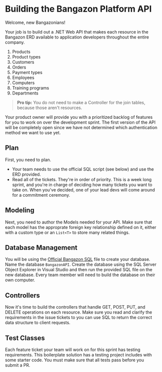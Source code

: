 # Building the Bangazon Platform API

Welcome, new Bangazonians!

Your job is to build out a .NET Web API that makes each resource in the Bangazon ERD available to application developers throughout the entire company.

1. Products
1. Product types
1. Customers
1. Orders
1. Payment types
1. Employees
1. Computers
1. Training programs
1. Departments

> **Pro tip:** You do not need to make a Controller for the join tables, because those aren't resources.

Your product owner will provide you with a prioritized backlog of features for you to work on over the development sprint. The first version of the API will be completely open since we have not determined which authentication method we want to use yet.



## Plan

First, you need to plan.

- Your team needs to use the official SQL script (see below) and use the ERD provided.
- Read all of the tickets. They're in order of priority. This is a week long sprint, and you're in charge of deciding how many tickets you want to take on. When you've decided, one of your lead devs will come around for a commitment ceremony.


## Modeling

Next, you need to author the Models needed for your API. Make sure that each model has the approprate foreign key relationship defined on it, either with a custom type or an `List<T>` to store many related things.

## Database Management

You will be using the [Official Bangazon SQL](./bangazon.sql) file to create your database. Name the database `BangazonAPI`. Create the database using the SQL Server Object Explorer in Visual Studio and then run the provided SQL file on the new database. Every team member will need to build the database on their own computer.

## Controllers

Now it's time to build the controllers that handle GET, POST, PUT, and DELETE operations on each resource. Make sure you read and clarify the requirements in the issue tickets to you can use  SQL to return the correct data structure to client requests.

## Test Classes

Each feature ticket your team will work on for this sprint has testing requirements. This boilerplate solution has a testing project includes with some starter code. You must make sure that all tests pass before you submit a PR.


